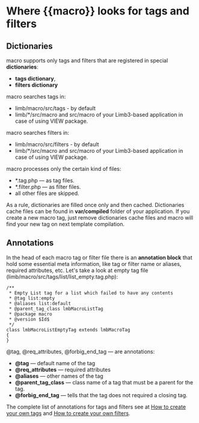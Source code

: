 # Where {{macro}} looks for tags and filters
## Dictionaries
macro supports only tags and filters that are registered in special **dictionaries**:

* **tags dictionary**,
* **filters dictionary**

macro searches tags in:

* limb/macro/src/tags - by default
* limb/*/src/macro and src/macro of your Limb3-based application in case of using VIEW package.

macro searches filters in:

* limb/macro/src/filters - by default
* limb/*/src/macro and src/macro of your Limb3-based application in case of using VIEW package.

macro processes only the certain kind of files:

* *.tag.php — as tag files.
* *.filter.php — as filter files.
* all other files are skipped.

As a rule, dictionaries are filled once only and then cached. Dictionaries cache files can be found in **var/compiled** folder of your application. If you create a new macro tag, just remove dictionaries cache files and macro will find your new tag on next template compilation.

## Annotations
In the head of each macro tag or filter file there is an **annotation block** that hold some essential meta information, like tag or filter name or aliases, required attributes, etc. Let's take a look at empty tag file (limb/macro/src/tags/list/list_empty.tag.php):

    /**
     * Empty List tag for a list which failed to have any contents
     * @tag list:empty
     * @aliases list:default 
     * @parent_tag_class lmbMacroListTag
     * @package macro
     * @version $Id$
     */
    class lmbMacroListEmptyTag extends lmbMacroTag
    {
    }

@tag, @req_attributes, @forbig_end_tag — are annotations:

* **@tag** — default name of the tag
* **@req_attributes** — required attributes
* **@aliases** — other names of the tag
* **@parent_tag_class** — class name of a tag that must be a parent for the tag.
* **@forbig_end_tag** — tells that the tag does not required a closing tag.

The complete list of annotations for tags and filters see at [How to create your own tags](./how_to_create_new_tag.md) and [How to create your own filters](./how_to_create_new_filter.md).
